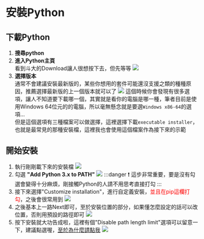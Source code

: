 # 安裝Python

## 下載Python

1. **搜尋python**
2. **進入Python主頁**  
看到斗大的Download讓人很想按下去，但先等等
![](https://i.imgur.com/RITny8D.png)
3. **選擇版本**  
通常不會建議安裝最新版的，某些你想用的套件可能還沒支援之類的種種原因，推薦選擇最新版的上一個版本就可以了
![](https://i.imgur.com/xinDIub.png)
這個時候你會發現有很多選項，讓人不知道要下載哪一個，其實就是看你的電腦是哪一種，筆者目前是使用Windows 64位元的的電腦，所以毫無懸念就是要選`Windows x86-64`的選項...  
但是這個選項有三種檔案可以做選擇，這裡選擇下載`executable installer`，也就是最常見的那種安裝檔，這裡我也會使用這個檔案作為接下來的示範

## 開始安裝

1. 執行剛剛載下來的安裝檔
![](https://i.imgur.com/N0dvmB5.png)
2. 勾選 **"Add Python 3.x to PATH"**
![](https://i.imgur.com/0AsEFMG.png)
:::danger
:exclamation: 這步非常重要，要是沒有勾選會變得十分麻煩，剛接觸Python的人請不用思考直接打勾
:::
3. 接下來選擇"Customize installation"，進行自定義安裝，<font color = red>並且在pip這欄打勾</font>，之後會很常用到
![](https://i.imgur.com/SkdkcWu.png)
4. 之後基本上一路Next即可，至於安裝位置的部分，如果懂怎麼設定的話可以改位置，否則用預設的路徑即可
![](https://i.imgur.com/WJLqFab.png)
5. 按下安裝就大功告成啦，這裡有個"Disable path length limit"選項可以留意一下，建議點選喔，[至於為什麼請點我](https://www.delftstack.com/zh-tw/howto/python/disable-path-length-limit-python/)
![](https://i.imgur.com/Jdn2A08.png)
